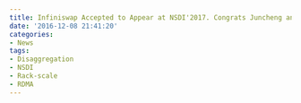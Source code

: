 ```yaml
---
title: Infiniswap Accepted to Appear at NSDI'2017. Congrats Juncheng and Yiwen!
date: '2016-12-08 21:41:20'
categories:
- News
tags:
- Disaggregation
- NSDI
- Rack-scale
- RDMA
---
```


